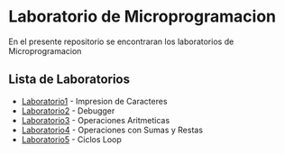 # Laboratorio de Microprogramacion

En el presente repositorio se encontraran los laboratorios de Microprogramacion

## Lista de Laboratorios

* [Laboratorio1](https://github.com/pab12play/LaboratorioMicro/tree/Lab1) - Impresion de Caracteres
* [Laboratorio2](https://github.com/pab12play/LaboratorioMicro/tree/Lab2) - Debugger
* [Laboratorio3](https://github.com/pab12play/LaboratorioMicro/tree/Lab3) - Operaciones Aritmeticas
* [Laboratorio4](https://github.com/pab12play/LaboratorioMicro/tree/Lab4) - Operaciones con Sumas y Restas
* [Laboratorio5](https://github.com/pab12play/LaboratorioMicro/tree/Lab5) - Ciclos Loop